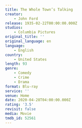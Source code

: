 ```yaml
---
title: The Whole Town’s Talking
creator:
    - John Ford
release: 1935-02-22T00:00:00.000Z
studios:
    - Columbia Pictures
original_title: ''
original_language: en
language:
    - English
country:
    - United States
length: 93
genre:
    - Comedy
    - Crime
    - Drama
format: Blu-ray
service: ''
venue: Home
date: 2020-04-28T04:00:00.000Z
rating: '3.5'
revisit: false
media: Movie
tmdb_id: 52561
---
```



